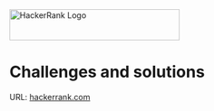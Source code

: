 <a href='https://www.hackerrank.com/'>
  <img src='../assets/logo.svg?raw=true' width='300' height='55' alt='HackerRank Logo' />
</a>

# Challenges and solutions
URL: [hackerrank.com](https://www.hackerrank.com/)
